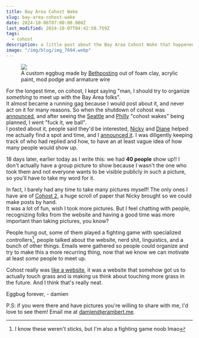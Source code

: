 ```yaml
---
title: Bay Area Cohost Wake
slug: bay-area-cohost-wake
date: 2024-10-06T07:00:00.000Z
last_modified: 2024-10-07T04:42:50.759Z
tags:
  - cohost
description: a little post about the Bay Araa Cohost Wake that happened today
image: "/img/blog/img_7694.webp"
---
```


<figure>
<img src="/img/blog/img_7694.webp" />
<figcaption>A custom eggbug made by <a href="https://bsky.app/profile/bethposting.bsky.social">Bethposting</a> out of foam clay, acrylic paint, mod podge and armature wire</figcaption>
</figure>

For the longest time, on cohost, I kept saying "man, I should try to organize _something_ to meet up with the Bay Area folks".  
It almost became a running gag because I would post about it, and never act on it for many reasons. So when the shutdown of cohost was [announced](https://cohost.org/staff/post/7611443-cohost-to-shut-down), and after seeing the [Seattle](https://nex-3.com/blog/seattle-cohost-wake/) and [Philly](https://cohost.org/shel/post/7893527-at-the-philly-cohost) "cohost wakes" being planned, I went "fuck it, we ball".  
I posted about it, people said they'd be interested, [Nicky](https://nickyflowers.com/) and [Diane](https://cohost.org/diane?page=0) helped me actually find a spot and time, and I [announced it](https://cohost.org/eramdam/post/7750903-yeah-sf-bay-area). I was diligently keeping track of who had replied and how, to have an at least vague idea of how many people would show up.

18 days later, earlier today as I write this: we had **40 people** show up!! I don't actually have a group picture to show because I wasn't the one who took them and not everyone wants to be visible publicly in such a picture, so you'll have to take my word for it.

In fact, I barely had any time to take many pictures myself! The only ones I have are of [Cohost 2](/img/blog/img_7695-2.webp), a huge scroll of paper that Nicky brought so we could make posts by hand.  
It was a lot of fun, wish I took more pictures. But I feel chatting with people, recognizing folks from the website and having a good time was more important than taking pictures, you know?

People hung out, some of them played a fighting game with specialized controllers[^1], people talked about the website, nerd shit, linguistics, and a bunch of other things. Emails were gathered so people could organize and try to make this a more recurring thing, now that we know we can motivate at least _some_ people to meet up.

Cohost really was [like a website](https://web.archive.org/web/20240916171700/https://cohost.org/lukedotorg/post/234549-it-s-like-a-website), it was a website that somehow got us to actually touch grass and is making us think about touching more grass in the future. And I think that's really neat.

Eggbug forever,
\- damien

P.S: if you were there and have pictures you're willing to share with me, I'd love to see them! Email me at [damien@erambert.me](mailto:damien@erambert.me).

[^1]: I know these weren't sticks, but I'm also a fighting game noob lmao
